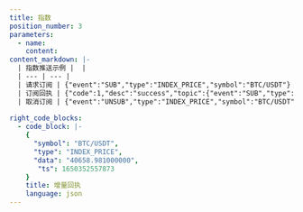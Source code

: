 ```yaml
---
title: 指数
position_number: 3
parameters:
  - name:
    content:
content_markdown: |-
  | 指数推送示例 |  |
  | --- | --- |
  | 请求订阅 | {"event":"SUB","type":"INDEX_PRICE","symbol":"BTC/USDT"} |
  | 订阅回执 | {"code":1,"desc":"success","topic":{"event":"SUB","type":"INDEX_PRICE_ALL","symbols":"BTC/USDT,ETH/USDT"}} |
  | 取消订阅 | {"event":"UNSUB","type":"INDEX_PRICE","symbol":"BTC/USDT"} |
 
right_code_blocks:
  - code_block: |-
    {
      "symbol": "BTC/USDT",
      "type": "INDEX_PRICE",
      "data": "40658.981000000",
       "ts": 1650352557873
    }
    title: 增量回执
    language: json
---
```

